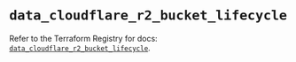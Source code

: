 # `data_cloudflare_r2_bucket_lifecycle`

Refer to the Terraform Registry for docs: [`data_cloudflare_r2_bucket_lifecycle`](https://registry.terraform.io/providers/cloudflare/cloudflare/5.2.0/docs/data-sources/r2_bucket_lifecycle).
